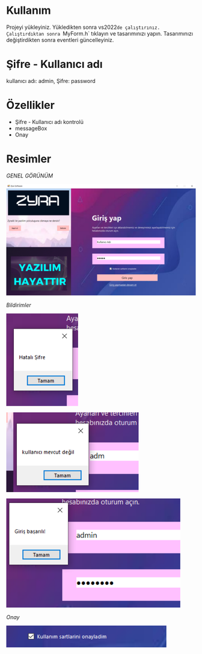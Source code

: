 # Kullanım
Projeyi yükleyiniz. Yükledikten sonra vs2022`de çalıştırınız.
Çalıştırdıktan sonra `MyForm.h` tıklayın ve tasarımınızı yapın.
Tasarımınızı değiştirdikten sonra eventleri güncelleyiniz.


# Şifre - Kullanıcı adı
kullanıcı adı: admin,
Şifre: password

# Özellikler
- Şifre - Kullanıcı adı kontrolü
- messageBox
- Onay


# Resimler

*GENEL GÖRÜNÜM*

![görünüm](githubs.png)

*Bildirimler*

![bildirimler](githubs2.png)


![bildirimler](githubs3.png)


![bildirimler](Githubs5.png)


*Onay*

![onay](githubs4.png)

